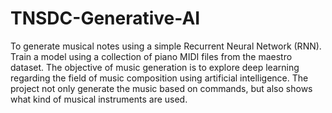 # TNSDC-Generative-AI
To generate musical notes using a simple Recurrent Neural Network (RNN).
Train a model using a collection of piano MIDI files from the maestro dataset.
The objective of music generation is to explore deep learning regarding the field of music composition using artificial intelligence.
The project not only generate the music based on commands, but also shows what kind of musical instruments are used.

